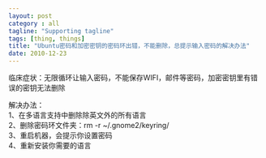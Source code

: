 ```yaml
---
layout: post
category : all
tagline: "Supporting tagline"
tags: [thing, things]
title: "Ubuntu密码和加密密钥的密码环出错，不能删除，总提示输入密码的解决办法"
date: 2010-12-23
---
```

临床症状：无限循环让输入密码，不能保存WIFI，邮件等密码，加密密钥里有错误的密钥无法删除  
  
解决办法：  
1、在多语言支持中删除除英文外的所有语言  
2、删除密码环文件夹：rm \-r ~/.gnome2/keyring/  
3、重启机器，会提示你设置密码  
4、重新安装你需要的语言  
